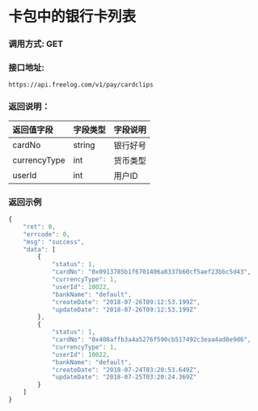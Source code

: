 # 卡包中的银行卡列表

### 调用方式: GET

### 接口地址:

```
https://api.freelog.com/v1/pay/cardclips
```

### 返回说明：

| 返回值字段 | 字段类型 | 字段说明 |
| :--- | :--- | :--- |
| cardNo | string | 银行好号 |
| currencyType | int | 货币类型 |
| userId | int | 用户ID |


### 返回示例

```js
{
    "ret": 0,
    "errcode": 0,
    "msg": "success",
    "data": [
        {
            "status": 1,
            "cardNo": "0x0913785b1f6701406a8337b60cf5aef23bbc5d43",
            "currencyType": 1,
            "userId": 10022,
            "bankName": "default",
            "createDate": "2018-07-26T09:12:53.199Z",
            "updateDate": "2018-07-26T09:12:53.199Z"
        },
        {
            "status": 1,
            "cardNo": "0x408affb3a4a5276f590cb517492c3eaa4ad8e9d6",
            "currencyType": 1,
            "userId": 10022,
            "bankName": "default",
            "createDate": "2018-07-24T03:20:53.649Z",
            "updateDate": "2018-07-25T03:20:24.369Z"
        }
    ]
}
```